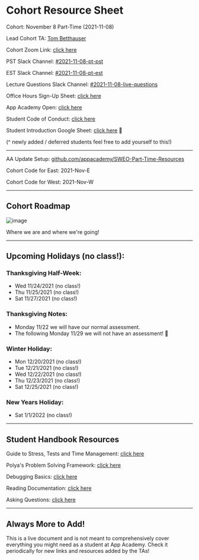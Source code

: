# Cohort Resource Sheet

Cohort: November 8 Part-Time (2021-11-08)

Lead Cohort TA: [Tom Betthauser](http://tombetthauser.com/dev)

Cohort Zoom Link: [click here](https://us02web.zoom.us/j/89086804724?pwd=VTFndDBzSWswaERBWkRrSHQwRW9Sdz09)

PST Slack Channel: [#2021-11-08-pt-pst](https://app-academy.slack.com/archives/C02FZG954KS)

EST Slack Channel: [#2021-11-08-pt-est](https://app-academy.slack.com/archives/C02FZGCHA1E)

Lecture Questions Slack Channel: [#2021-11-08-live-questions](https://app-academy.slack.com/archives/C02FZGCHA1E)

Office Hours Sign-Up Sheet: [click here](https://docs.google.com/spreadsheets/d/1-iiCfiFsxY0YXXBYP_ZoLTZmOjldOFeltjbwQBposeI/edit#gid=2128268448)

App Academy Open: [click here](open.appacademy.io/learn)

Student Code of Conduct: [click here](https://open.appacademy.io/learn/student-handbook/code-of-conduct/code-of-conduct)

Student Introduction Google Sheet: [click here](https://docs.google.com/spreadsheets/d/1d2kE3AruH6lSagwfeMzx7RE3MWKqN8o-nrgjzDG8NB0/edit#gid=2047540154) 📌

(^ newly added / deferred students feel free to add yourself to this!)

---

AA Update Setup: [github.com/appacademy/SWEO-Part-Time-Resources](https://github.com/appacademy/SWEO-Part-Time-Resources/tree/main/1-Module/1-week/1-day)

Cohort Code for East: 2021-Nov-E

Cohort Code for West: 2021-Nov-W
 
***
 
## Cohort Roadmap

![image](https://docs.google.com/drawings/d/e/2PACX-1vRH7FAAAgJXQienqeAKDWqJlLMzeNqywOgF6F9g0hzgMSXaE5_llfz9bQ5javAXfUOlvVpxVttjk4wI/pub?w=1440&h=1203)
<!-- https://docs.google.com/drawings/d/1iEgJdA6kyTmLRTO5Tgot74HEc4zN9oMdQ9pn6mgyCag/edit -->

Where we are and where we're going!

 
***

## Upcoming Holidays (no class!):

### Thanksgiving Half-Week:
* Wed 11/24/2021	(no class!)
* Thu 11/25/2021	(no class!)
* Sat 11/27/2021	(no class!)

### Thanksgiving Notes: 
* Monday 11/22 we will have our normal assessment.
* The following Monday 11/29 we will not have an assessment! 🎉

### Winter Holiday:
* Mon 12/20/2021	(no class!)
* Tue 12/21/2021	(no class!)
* Wed 12/22/2021	(no class!)
* Thu 12/23/2021	(no class!)
* Sat 12/25/2021	(no class!)

### New Years Holiday:
* Sat 1/1/2022 (no class!)


<!-- ***

## Daily Schedule

Every day is different but this will be the assumed schedule each day unless otherwise announced by the TAs.

8:00 am PST:

* Required morning check in on Progress Tracker

* Nightly report for previous day due on Progress Tracker

* Morning boost exercise from Module TA's

* Morning lectures begin followed by live demonstrations and Q&A sessions

11:15 am PST:

* Lunch break begins for 1 hour and 15 minutes

* Lectures may be over or may continue after lunch

12:30 ps PST:

* Lunch ends and lectures may continue or project time may begin

* Students are responsible for checking in on Progress Tracker

* Students will work solo or be paired together for project / exercises

2:45 pm PST:

* Afternoon break begins for 15 minutes

3:00 pm PST:

* Students are responsible for checking in on Progress Tracker

* Afternoon project / exercise work begins again

4:00 / 4:30 pm PST:

* End of Day lecture / exercise / Q&A begins

5:00 pm PST:

* Class ends

* Students are responsible for structuring their time with nightly homework / review / practice

* Students are responsible for submitting nightly reports by 8:00 am the next morning

***

## Weekly Schedule

Every week is different but this will be the rough schedule each week unless otherwise announced by the TAs.

Monday:

* At the beginning of class students will take an assessment on the previous week's content

* Students who do not pass the assessment will be deferred to the next cohort after meeting with a staff member

* Normal daily schedule will start after the assessment ends

Tuesday - Thursday:

* Our normal daily schedule will introduce new curriculum material

Friday:

* The TA's will start to focus more on reviewing the weeks content

* A practice assessment or problem set will be made available for students

* A walk-through of the practice assessment will take place in the afternoon

* The normal daily schedule may structure our time or there may be more open review time

Saturday / Sunday:

* Students should attempt the practice assessment as many times as possible (10-25 times depending on assessment length)

* Students should review any of the weeks material necessary to form better understandings of concepts covered in practice assessment and learning outcomes

* Students will be responsible for any homework due Monday

* One or more of the module TAs may make themselves available for 1-2 hours for extra review time (this is completely up to the availability of the TAs and is not guaranteed on any given week)

***

## Pair Programming Resources

Benefits of Pair Programming: [click here](https://open.appacademy.io/learn/student-handbook/supplemental-resources/benefits-of-pair-programming)

Pair Programming The a/A Way: [click here](https://open.appacademy.io/learn/student-handbook/supplemental-resources/pair-programming-the-a-a-way)

Empathetic Communication: [click here](https://open.appacademy.io/learn/student-handbook/supplemental-resources/empathetic-communication)

-->

***

## Student Handbook Resources

Guide to Stress, Tests and Time Management: [click here](https://open.appacademy.io/learn/student-handbook/code-of-conduct/guide-to-stress--tests--and-time-management)

Polya's Problem Solving Framework: [click here](https://open.appacademy.io/learn/student-handbook/code-of-conduct)

Debugging Basics: [click here](https://open.appacademy.io/learn/student-handbook/code-of-conduct/debugging-basics)

Reading Documentation: [click here](https://open.appacademy.io/learn/student-handbook/code-of-conduct/reading-documentation)

Asking Questions: [click here](https://open.appacademy.io/learn/student-handbook/code-of-conduct/asking-questions)

***

## Always More to Add!

This is a live document and is not meant to comprehensively cover everything you might need as a student at App Academy. Check it periodically for new links and resources added by the TAs!
